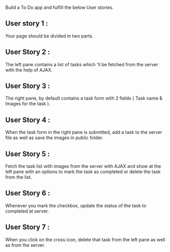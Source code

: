 Build a To Do app and fulfill the below User stories.
<br>
## User story 1 : <br>
Your page should be divided in two parts.
<br>
## User Story 2 : <br>
The left pane contains a list of tasks which 'll be fetched from the server with the help of AJAX.
<br>
## User Story 3 : <br>
The right pane, by default contains a task form with 2 fields ( Task name & Images for the task ).
<br>
## User Story 4 : <br>
When the task form in the right pane is submitted, add a task to the server file as well as save the images in public folder.
<br>
## User Story 5 : <br>
Fetch the task list with images from the server with AJAX and show at the left pane with an options to mark the task as completed or delete the task from the list.
<br>
## User Story 6 : <br>
Whenever you mark the checkbox, update the status of the task to completed at server.
<br>
## User Story 7 : <br>
When you click on the cross icon, delete that task from the left pane as well as from the server.
